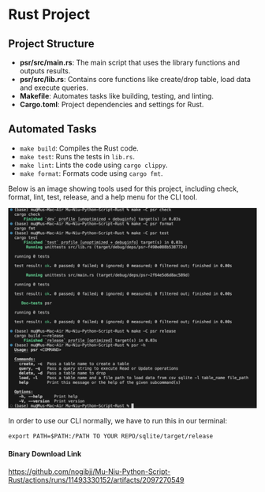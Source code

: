 # Rust Project


## Project Structure

- **psr/src/main.rs**: The main script that uses the library functions and outputs results.
- **psr/src/lib.rs**: Contains core functions like create/drop table, load data and execute queries.
- **Makefile**: Automates tasks like building, testing, and linting.
- **Cargo.toml**: Project dependencies and settings for Rust.



  
## Automated Tasks

  - `make build`: Compiles the Rust code.
  - `make test`: Runs the tests in `lib.rs`.
  - `make lint`: Lints the code using `cargo clippy`.
  - `make format`: Formats code using `cargo fmt`.

Below is an image showing tools used for this project, including check, format, lint, test, release, and a help menu for the CLI tool.

![Alt text](data/workflow.png)


In order to use our CLI normally, we have to run this in our terminal:

```{r}
export PATH=$PATH:/PATH TO YOUR REPO/sqlite/target/release
```

#### Binary Download Link

https://github.com/nogibjj/Mu-Niu-Python-Script-Rust/actions/runs/11493330152/artifacts/2097270549
